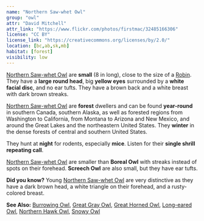 ```yaml
---
name: "Northern Saw-whet Owl"
group: "owl"
attr: "David Mitchell"
attr_link: "https://www.flickr.com/photos/firstmac/32485166306"
license: "CC BY"
license_link: "https://creativecommons.org/licenses/by/2.0/"
location: [bc,ab,sk,mb]
habitat: [forest]
visibility: low
---
```

[Northern Saw-whet Owl](/birds/norsowl/) are **small**  (8 in long), close to the size of a [Robin](/birds/robin/). They have a **large round head**, big **yellow eyes** surrounded by a **white facial disc**, and no ear tufts. They have a brown back and a white breast with dark brown streaks.

[Northern Saw-whet Owl](/birds/norsowl/) are **forest** dwellers and can be found **year-round** in southern Canada, southern Alaska, as well as forested regions from Washington to California, from Montana to Arizona and New Mexico, and around the Great Lakes and the northeastern United States. They **winter** in the dense forests of central and southern United States.

They hunt at **night** for rodents, especially **mice**. Listen for their **single shrill repeating call**.

[Northern Saw-whet Owl](/birds/norsowl/) are smaller than **Boreal Owl** with streaks instead of spots on their forehead. **Screech Owl** are also small, but they have ear tufts.

**Did you know?** Young [Northern Saw-whet Owl](/birds/norsowl/) are very distinctive as they have a dark brown head, a white triangle on their forehead, and a rusty-colored breast.

<!-- generated, do not edit -->
**See Also:**
[Burrowing Owl](/birds/burrowl/),
[Great Gray Owl](/birds/gregrowl/),
[Great Horned Owl](/birds/grehowl/),
[Long-eared Owl](/birds/longowl/),
[Northern Hawk Owl](/birds/norhowl/),
[Snowy Owl](/birds/snowyowl/)
